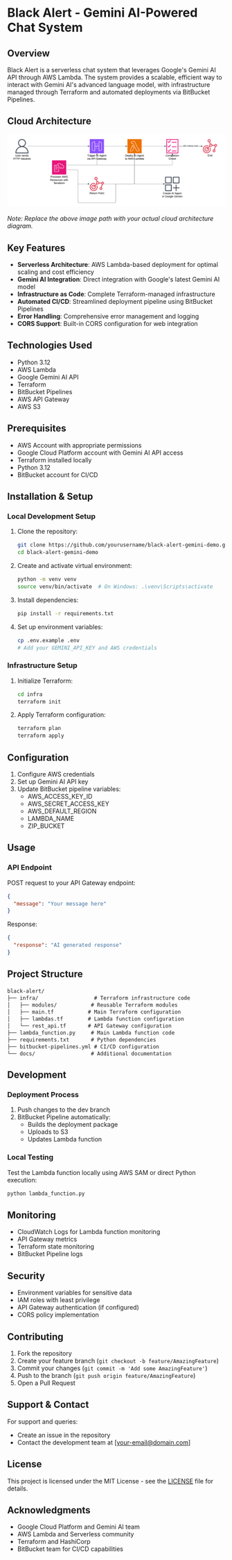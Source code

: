 # Black Alert - Gemini AI-Powered Chat System

## Overview
Black Alert is a serverless chat system that leverages Google's Gemini AI API through AWS Lambda. The system provides a scalable, efficient way to interact with Gemini AI's advanced language model, with infrastructure managed through Terraform and automated deployments via BitBucket Pipelines.

## Cloud Architecture
![Cloud Architecture Diagram](screenshots/gemini-aws-lambda-apigatway-diageam.png)

*Note: Replace the above image path with your actual cloud architecture diagram.*

## Key Features
- **Serverless Architecture**: AWS Lambda-based deployment for optimal scaling and cost efficiency
- **Gemini AI Integration**: Direct integration with Google's latest Gemini AI model
- **Infrastructure as Code**: Complete Terraform-managed infrastructure
- **Automated CI/CD**: Streamlined deployment pipeline using BitBucket Pipelines
- **Error Handling**: Comprehensive error management and logging
- **CORS Support**: Built-in CORS configuration for web integration

## Technologies Used
- Python 3.12
- AWS Lambda
- Google Gemini AI API
- Terraform
- BitBucket Pipelines
- AWS API Gateway
- AWS S3

## Prerequisites
- AWS Account with appropriate permissions
- Google Cloud Platform account with Gemini AI API access
- Terraform installed locally
- Python 3.12
- BitBucket account for CI/CD

## Installation & Setup

### Local Development Setup
1. Clone the repository:
   ```bash
   git clone https://github.com/yourusername/black-alert-gemini-demo.git
   cd black-alert-gemini-demo
   ```

2. Create and activate virtual environment:
   ```bash
   python -m venv venv
   source venv/bin/activate  # On Windows: .\venv\Scripts\activate
   ```

3. Install dependencies:
   ```bash
   pip install -r requirements.txt
   ```

4. Set up environment variables:
   ```bash
   cp .env.example .env
   # Add your GEMINI_API_KEY and AWS credentials
   ```

### Infrastructure Setup
1. Initialize Terraform:
   ```bash
   cd infra
   terraform init
   ```

2. Apply Terraform configuration:
   ```bash
   terraform plan
   terraform apply
   ```

## Configuration
1. Configure AWS credentials
2. Set up Gemini AI API key
3. Update BitBucket pipeline variables:
   - AWS_ACCESS_KEY_ID
   - AWS_SECRET_ACCESS_KEY
   - AWS_DEFAULT_REGION
   - LAMBDA_NAME
   - ZIP_BUCKET

## Usage

### API Endpoint
POST request to your API Gateway endpoint:
```json
{
  "message": "Your message here"
}
```

Response:
```json
{
  "response": "AI generated response"
}
```

## Project Structure
```
black-alert/
├── infra/                  # Terraform infrastructure code
│   ├── modules/           # Reusable Terraform modules
│   ├── main.tf           # Main Terraform configuration
│   ├── lambdas.tf        # Lambda function configuration
│   └── rest_api.tf       # API Gateway configuration
├── lambda_function.py     # Main Lambda function code
├── requirements.txt       # Python dependencies
├── bitbucket-pipelines.yml # CI/CD configuration
└── docs/                  # Additional documentation
```

## Development

### Deployment Process
1. Push changes to the dev branch
2. BitBucket Pipeline automatically:
   - Builds the deployment package
   - Uploads to S3
   - Updates Lambda function

### Local Testing
Test the Lambda function locally using AWS SAM or direct Python execution:
```bash
python lambda_function.py
```

## Monitoring
- CloudWatch Logs for Lambda function monitoring
- API Gateway metrics
- Terraform state monitoring
- BitBucket Pipeline logs

## Security
- Environment variables for sensitive data
- IAM roles with least privilege
- API Gateway authentication (if configured)
- CORS policy implementation

## Contributing
1. Fork the repository
2. Create your feature branch (`git checkout -b feature/AmazingFeature`)
3. Commit your changes (`git commit -m 'Add some AmazingFeature'`)
4. Push to the branch (`git push origin feature/AmazingFeature`)
5. Open a Pull Request

## Support & Contact
For support and queries:
- Create an issue in the repository
- Contact the development team at [your-email@domain.com]

## License
This project is licensed under the MIT License - see the [LICENSE](LICENSE) file for details.

## Acknowledgments
- Google Cloud Platform and Gemini AI team
- AWS Lambda and Serverless community
- Terraform and HashiCorp
- BitBucket team for CI/CD capabilities
